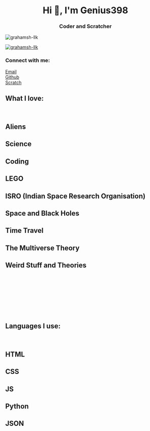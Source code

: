 <h1 align="center">Hi 👋, I'm Genius398</h1>
<h3 align="center">Coder and Scratcher</h3>

<p align="left"> <img src="https://komarev.com/ghpvc/?username=Genius398&label=Profile%20views&color=0e75b6&style=flat" alt="grahamsh-llk" /> </p>

<p align="left"> <a href="https://github.com/ryo-ma/github-profile-trophy"><img src="https://github-profile-trophy.vercel.app/?username=grahamsh-llk&margin-w=15&margin-h=15" alt="grahamsh-llk" /></a> </p>

<h3 align="left">Connect with me:</h3>
<a href="mailto:anantjitchander@gmail.com" target="blank">Email</a>
<br>
<a href="https://github.com/genius398/genius398/issues" target="blank_">Github</a>
<br>
<a href="https://scratch.mit.edu/users/genius398#comments" target="blank_">Scratch</a>

<h2>What I love:</h2>
<br>
<h2>Aliens</h2>
<h2>Science</h2>
<h2>Coding</h2>
<h2>LEGO</h2>
<h2>ISRO (Indian Space Research Organisation)</h2>
<h2>Space and Black Holes</h2>
<h2>Time Travel</h2>
<h2>The Multiverse Theory</h2>
<h2>Weird Stuff and Theories</h2>
<br>
<br>
<br>
<br>
<br>
<br>
<br>
<h2>Languages I use:</h2>
<br>
<h2>HTML</h2>
<h2>CSS</h2>
<h2>JS</h2>
<h2>Python</h2>
<h2>JSON</h2>

